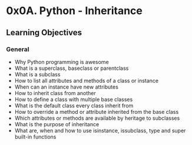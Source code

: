 # 0x0A. Python - Inheritance
## Learning Objectives
### General
* Why Python programming is awesome
* What is a superclass, baseclass or parentclass
* What is a subclass 
* How to list all attributes and methods of a class or instance
* When can an instance have new attributes
* How to inherit class from another
* How to define a class with multiple base classes
* What is the default class every class inherit from
* How to override a method or attribute inherited from the base class
* Which attributes or methods are available by heritage to subclasses
* What is the purpose of inheritance
* What are, when and how to use isinstance, issubclass, type and super built-in functions 